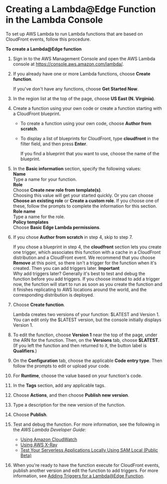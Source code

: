 # Creating a Lambda@Edge Function in the Lambda Console<a name="lambda-edge-create-in-lambda-console"></a>

To set up AWS Lambda to run Lambda functions that are based on CloudFront events, follow this procedure\.<a name="lambda-edge-create-function-procedure"></a>

**To create a Lambda@Edge function**

1. Sign in to the AWS Management Console and open the AWS Lambda console at [https://console\.aws\.amazon\.com/lambda/](https://console.aws.amazon.com/lambda/)\.

1. If you already have one or more Lambda functions, choose **Create function**\.

   If you've don't have any functions, choose **Get Started Now**\.

1. In the region list at the top of the page, choose **US East \(N\. Virginia\)**\.

1. Create a function using your own code or create a function starting with a CloudFront blueprint\.
   + To create a function using your own code, choose **Author from scratch**\. 
   + To display a list of blueprints for CloudFront, type **cloudfront** in the filter field, and then press **Enter**\.

     If you find a blueprint that you want to use, choose the name of the blueprint\.

1. In the **Basic information** section, specify the following values:  
**Name**  
Type a name for your function\.  
**Role**  
Choose **Create new role from template\(s\)**\.  
Choosing this value will get your started quickly\. Or you can choose **Choose an existing role** or **Create a custom role**\. If you choose one of these, follow the prompts to complete the information for this section\.  
**Role name**  
Type a name for the role\.  
**Policy templates**  
Choose **Basic Edge Lambda permissions**\.

1. If you chose **Author from scratch** in step 4, skip to step 7\.

   If you chose a blueprint in step 4, the **cloudfront** section lets you create one trigger, which associates this function with a cache in a CloudFront distribution and a CloudFront event\. We recommend that you choose **Remove** at this point, so there isn't a trigger for the function when it's created\. Then you can add triggers later\. 
**Important**  
Why add triggers later? Generally it's best to test and debug the function before you add triggers\. If you choose instead to add a trigger now, the function will start to run as soon as you create the function and it finishes replicating to AWS locations around the world, and the corresponding distribution is deployed\.

1. Choose **Create function**\.

   Lambda creates two versions of your function: $LATEST and Version 1\. You can edit only the $LATEST version, but the console initially displays Version 1\.

1. To edit the function, choose **Version 1** near the top of the page, under the ARN for the function\. Then, on the **Versions** tab, choose **$LATEST**\. \(If you left the function and then returned to it, the button label is **Qualifiers**\.\)

1. On the **Configuration** tab, choose the applicable **Code entry type**\. Then follow the prompts to edit or upload your code\.

1. For **Runtime**, choose the value based on your function's code\.

1. In the **Tags** section, add any applicable tags\.

1. Choose **Actions**, and then choose **Publish new version**\.

1. Type a description for the new version of the function\.

1. Choose **Publish**\.

1. Test and debug the function\. For more information, see the following in the *AWS Lambda Developer Guide*:
   + [Using Amazon CloudWatch](http://docs.aws.amazon.com/lambda/latest/dg/monitoring-functions.html)
   + [Using AWS X\-Ray](http://docs.aws.amazon.com/lambda/latest/dg/lambda-x-ray.html)
   + [Test Your Serverless Applications Locally Using SAM Local \(Public Beta\)](http://docs.aws.amazon.com/lambda/latest/dg/test-sam-local.html)

1. When you're ready to have the function execute for CloudFront events, publish another version and edit the function to add triggers\. For more information, see [Adding Triggers for a Lambda@Edge Function](lambda-edge-add-triggers.md)\.